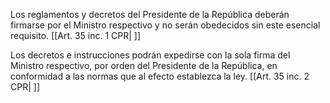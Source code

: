 Los reglamentos y decretos del Presidente de la República deberán firmarse por el Ministro respectivo y no serán obedecidos sin este esencial requisito. [[Art. 35 inc. 1 CPR| ]]

Los decretos e instrucciones podrán expedirse con la sola firma del Ministro respectivo, por orden del Presidente de la República, en conformidad a las normas que al efecto establezca la ley. [[Art. 35 inc. 2 CPR| ]]